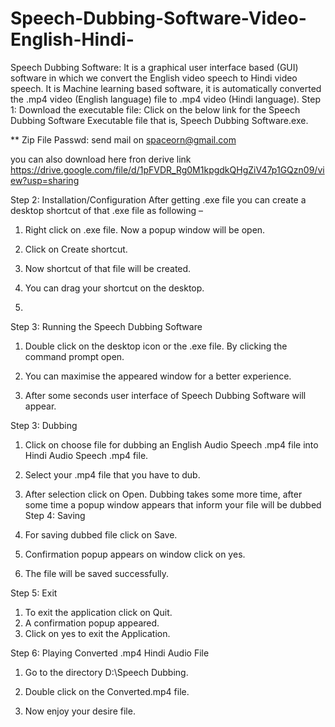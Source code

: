 # Speech-Dubbing-Software-Video-English-Hindi-
Speech Dubbing Software: It is a graphical user interface based (GUI) software in which we convert the English video speech to Hindi video speech. It is Machine learning based software, it is automatically converted the .mp4 video (English language) file to .mp4 video (Hindi language).
Step 1: 
Download the executable file:
Click on the below link for the Speech Dubbing Software Executable file that is,
Speech Dubbing Software.exe.



**
Zip File Passwd: send mail on spaceorn@gmail.com


you can also download here fron derive link
https://drive.google.com/file/d/1pFVDR_Rg0M1kpgdkQHgZiV47p1GQzn09/view?usp=sharing

Step 2: 
Installation/Configuration
After getting .exe file you can create a desktop shortcut of that .exe file as following –


1.	Right click on .exe file. Now a popup window will be open.
2.	Click on Create shortcut.

3.	Now shortcut of that file will be created.

	
4.	You can drag your shortcut on the desktop.
5.	
Step 3:
Running the Speech Dubbing Software 
	
1)	Double click on the desktop icon or the .exe file. By clicking the command prompt open.



2)	You can maximise the appeared window for a better experience.


3)	After some seconds user interface of Speech Dubbing Software will appear.

Step 3:
Dubbing
	
1)	Click on choose file for dubbing an English Audio Speech .mp4 file into Hindi Audio Speech .mp4 file.


2)	Select your .mp4 file that you have to dub.


3)	After selection click on Open. Dubbing takes some more time, after some time a popup window appears that inform your file will be dubbed
Step 4:
Saving
1)	For saving dubbed file click on Save.

2)	Confirmation popup appears on window click on yes.
3)	The file will be saved successfully.
 

Step 5:
Exit
	
1)	To exit the application click on Quit.
2)	A confirmation popup appeared.
3)	Click on yes to exit the Application.



Step 6:
Playing Converted .mp4 Hindi Audio File

1)	Go to the directory D:\Speech Dubbing.



2)	Double click on the Converted.mp4 file.
3)	Now enjoy your desire file.
